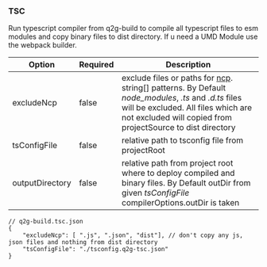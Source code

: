 ### TSC

Run typescript compiler from q2g-build to compile all typescript files to esm modules and copy binary files to dist directory. If u need a UMD Module use the webpack builder.

| Option | Required | Description |
|-|-|-|
|excludeNcp|false| exclude files or paths for [ncp](https://www.npmjs.com/package/ncp). string[] patterns. By Default _node_modules_, _.ts_ and _.d.ts_ files will be excluded. All files which are not excluded will copied from projectSource to dist directory|
|tsConfigFile|false| relative path to tsconfig file from projectRoot |
|outputDirectory|false| relative path from project root where to deploy compiled and binary files. By Default outDir from given _tsConfigFile_ compilerOptions.outDir is taken |

```
// q2g-build.tsc.json
{
    "excludeNcp": [ ".js", ".json", "dist"], // don't copy any js, json files and nothing from dist directory
    "tsConfigFile": "./tsconfig.q2g-tsc.json"
}
```
